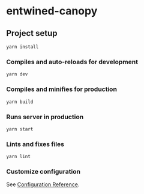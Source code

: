 # entwined-canopy

## Project setup
```
yarn install
```

### Compiles and auto-reloads for development
```
yarn dev
```

### Compiles and minifies for production
```
yarn build
```

### Runs server in production
```
yarn start
```

### Lints and fixes files
```
yarn lint
```

### Customize configuration
See [Configuration Reference](https://cli.vuejs.org/config/).
